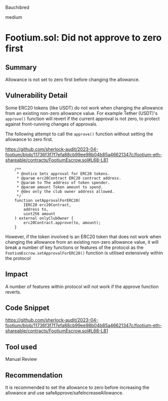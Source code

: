 Bauchibred

medium

# Footium.sol: Did not approve to zero first

## Summary

Allowance is not set to zero first before changing the allowance.

## Vulnerability Detail

Some ERC20 tokens (like USDT) do not work when changing the allowance from an existing non-zero allowance value. For example Tether (USDT)'s `approve()` function will revert if the current approval is not zero, to protect against front-running changes of approvals.

The following attempt to call the `approve()` function without setting the allowance to zero first.

https://github.com/sherlock-audit/2023-04-footium/blob/11736f3f7f7efa88cb99ee98b04b85a46621347c/footium-eth-shareable/contracts/FootiumEscrow.sol#L68-L81

```solidity
    /**
     * @notice Sets approval for ERC20 tokens.
     * @param erc20Contract ERC20 contract address.
     * @param to The address of token spender.
     * @param amount Token amount to spend.
     * @dev only the club owner address allowed.
     */
    function setApprovalForERC20(
        IERC20 erc20Contract,
        address to,
        uint256 amount
    ) external onlyClubOwner {
        erc20Contract.approve(to, amount);
    }
```

However, if the token involved is an ERC20 token that does not work when changing the allowance from an existing non-zero allowance value, it will break a number of key functions or features of the protocol as the `FootiumEscrow.setApprovalForERC20()` function is utilised extensively within the protocol

## Impact

A number of features within protocol will not work if the approve function reverts.

## Code Snippet

https://github.com/sherlock-audit/2023-04-footium/blob/11736f3f7f7efa88cb99ee98b04b85a46621347c/footium-eth-shareable/contracts/FootiumEscrow.sol#L68-L81

## Tool used

Manual Review

## Recommendation

It is recommended to set the allowance to zero before increasing the allowance and use safeApprove/safeIncreaseAllowance.

